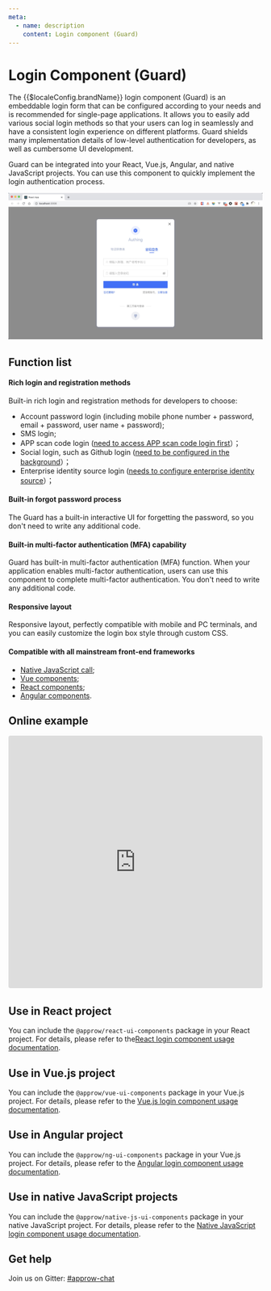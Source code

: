 ```yaml
---
meta:
  - name: description
    content: Login component (Guard)
---
```


# Login Component (Guard)

<LastUpdated/>

The {{$localeConfig.brandName}} login component (Guard) is an embeddable login form that can be configured according to your needs and is recommended for single-page applications. It allows you to easily add various social login methods so that your users can log in seamlessly and have a consistent login experience on different platforms. Guard shields many implementation details of low-level authentication for developers, as well as cumbersome UI development.

Guard can be integrated into your React, Vue.js, Angular, and native JavaScript projects. You can use this component to quickly implement the login authentication process.

![Guard demo](../../images/reference/guard-demo.jpg)

## Function list

#### Rich login and registration methods

Built-in rich login and registration methods for developers to choose:

- Account password login (including mobile phone number + password, email + password, user name + password);
- SMS login;
- APP scan code login ([need to access APP scan code login first](/guides/authentication/qrcode/use-self-build-app/)）；
- Social login, such as Github login ([need to be configured in the background](/guides/connections/social.md)）；
- Enterprise identity source login ([needs to configure enterprise identity source](/guides/connections/enterprise.md)）；

#### Built-in forgot password process

The Guard has a built-in interactive UI for forgetting the password, so you don't need to write any additional code.

#### Built-in multi-factor authentication (MFA) capability

Guard has built-in multi-factor authentication (MFA) function. When your application enables multi-factor authentication, users can use this component to complete multi-factor authentication. You don't need to write any additional code.

#### Responsive layout

Responsive layout, perfectly compatible with mobile and PC terminals, and you can easily customize the login box style through custom CSS.

#### Compatible with all mainstream front-end frameworks

- [Native JavaScript call](./native-javascript.md);
- [Vue components](./vue.md);
- [React components](./react.md);
- [Angular components](./angular.md).


## Online example

<iframe src="https://codesandbox.io/embed/red-microservice-6613h?fontsize=14&hidenavigation=1&theme=dark"
     style="width:100%; height:500px; border:0; border-radius: 4px; overflow:hidden;"
     title="approw-react-guard"
     allow="accelerometer; ambient-light-sensor; camera; encrypted-media; geolocation; gyroscope; hid; microphone; midi; payment; usb; vr; xr-spatial-tracking"
     sandbox="allow-forms allow-modals allow-popups allow-presentation allow-same-origin allow-scripts"
   ></iframe>

## Use in React project

You can include the `@approw/react-ui-components` package in your React project. For details, please refer to the[React login component usage documentation](./react.md).

## Use in Vue.js project

You can include the `@approw/vue-ui-components` package in your Vue.js project. For details, please refer to the [ Vue.js login component usage documentation](./vue.md).

## Use in Angular project

You can include the `@approw/ng-ui-components` package in your Vue.js project. For details, please refer to the [Angular login component usage documentation](./angular.md).

## Use in native JavaScript projects

You can include the `@approw/native-js-ui-components` package in your native JavaScript project. For details, please refer to the [Native JavaScript login component usage documentation](./native-javascript.md).

## Get help

Join us on Gitter: [#approw-chat](https://gitter.im/approw-chat/community)
